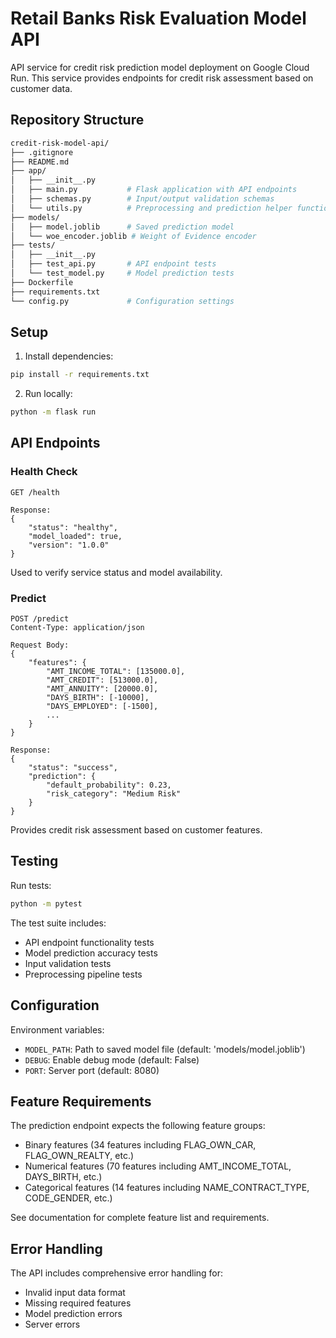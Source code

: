 # Retail Banks Risk Evaluation Model API

API service for credit risk prediction model deployment on Google Cloud Run. This service provides endpoints for credit risk assessment based on customer data.

## Repository Structure

```bash
credit-risk-model-api/
├── .gitignore
├── README.md
├── app/
│   ├── __init__.py
│   ├── main.py           # Flask application with API endpoints
│   ├── schemas.py        # Input/output validation schemas
│   └── utils.py          # Preprocessing and prediction helper functions
├── models/
│   ├── model.joblib      # Saved prediction model
│   └── woe_encoder.joblib # Weight of Evidence encoder
├── tests/
│   ├── __init__.py
│   ├── test_api.py       # API endpoint tests
│   └── test_model.py     # Model prediction tests
├── Dockerfile
├── requirements.txt
└── config.py             # Configuration settings
```

## Setup

1. Install dependencies:
```bash
pip install -r requirements.txt
```

2. Run locally:
```bash
python -m flask run
```


## API Endpoints

### Health Check
```http
GET /health

Response:
{
    "status": "healthy",
    "model_loaded": true,
    "version": "1.0.0"
}
```
Used to verify service status and model availability.

### Predict
```http
POST /predict
Content-Type: application/json

Request Body:
{
    "features": {
        "AMT_INCOME_TOTAL": [135000.0],
        "AMT_CREDIT": [513000.0],
        "AMT_ANNUITY": [20000.0],
        "DAYS_BIRTH": [-10000],
        "DAYS_EMPLOYED": [-1500],
        ...
    }
}

Response:
{
    "status": "success",
    "prediction": {
        "default_probability": 0.23,
        "risk_category": "Medium Risk"
    }
}
```
Provides credit risk assessment based on customer features.

## Testing

Run tests:
```bash
python -m pytest
```

The test suite includes:
- API endpoint functionality tests
- Model prediction accuracy tests
- Input validation tests
- Preprocessing pipeline tests

## Configuration

Environment variables:
- `MODEL_PATH`: Path to saved model file (default: 'models/model.joblib')
- `DEBUG`: Enable debug mode (default: False)
- `PORT`: Server port (default: 8080)

## Feature Requirements

The prediction endpoint expects the following feature groups:
- Binary features (34 features including FLAG_OWN_CAR, FLAG_OWN_REALTY, etc.)
- Numerical features (70 features including AMT_INCOME_TOTAL, DAYS_BIRTH, etc.)
- Categorical features (14 features including NAME_CONTRACT_TYPE, CODE_GENDER, etc.)

See documentation for complete feature list and requirements.

## Error Handling

The API includes comprehensive error handling for:
- Invalid input data format
- Missing required features
- Model prediction errors
- Server errors
